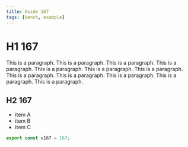 ```yaml
---
title: Guide 167
tags: [bench, example]
---
```


# H1 167

This is a paragraph. This is a paragraph. This is a paragraph. This is a paragraph. This is a paragraph. This is a paragraph. This is a paragraph. This is a paragraph. This is a paragraph. This is a paragraph. This is a paragraph. This is a paragraph. 

## H2 167

- item A
- item B
- item C

```ts
export const v167 = 167;
```